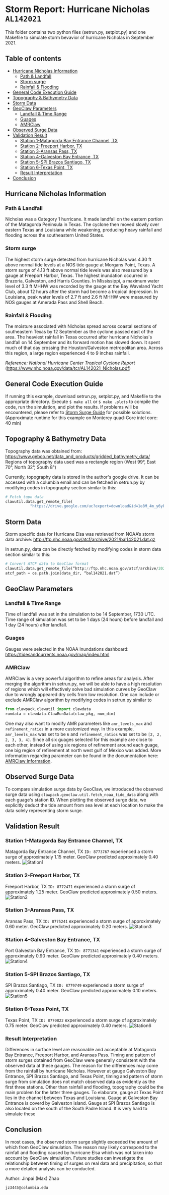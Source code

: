 # Storm Report: Hurricane Nicholas `AL142021`
This folder contains two python files (setrun.py, setplot.py) and one Makefile to simulate storm bevavior of hurricane Nicholas in September 2021.

## Table of contents
- [Hurricane Nicholas Information](#hurricane-nicholas-information)
  * [Path & Landfall](#path--landfall)
  * [Storm surge](#storm-surge)
  * [Rainfall & Flooding](#rainfall--flooding)
- [General Code Execution Guide](#general-code-execution-guide)
- [Topography & Bathymetry Data](#topography--bathymetry-data)
- [Storm Data](#storm-data)
- [GeoClaw Parameters](#geoclaw-parameters)
  * [Landfall & Time Range](#landfall--time-range)
  * [Guages](#guages)
  * [AMRClaw](#amrclaw)
- [Observed Surge Data](#observed-surge-data)
- [Validation Result](#validation-result)
  * [Station 1-Matagorda Bay Entrance Channel, TX](#station-1-matagorda-bay-entrance-channel-tx)
  * [Station 2-Freeport Harbor, TX](#station-2-freeport-harbor-tx)
  * [Station 3-Aransas Pass, TX](#station-3-aransas-pass-tx)
  * [Station 4-Galveston Bay Entrance, TX](#station-4-galveston-bay-entrance-tx)
  * [Station 5-SPI Brazos Santiago, TX](#station-5-brazos-santiago-tx)
  * [Station 6-Texas Point, TX](#station-6-texas-point-tx)
  * [Result Interpretation](#result-interpretation)
- [Conclusion](#conclusion)

## Hurricane Nicholas Information
### Path & Landfall
Nicholas was a Category 1 hurricane. It made landfall on the eastern portion of the Matagorda Peninsula in Texas. The cyclone then moved slowly over eastern Texas and Louisiana while weakening, producing heavy rainfall and flooding across the southeastern United States.

### Storm surge
The highest storm surge detected from hurricane Nicholas was 4.30 ft above normal tide levels at a NOS tide gauge at Morgans Point, Texas. A storm surge of 4.13 ft above normal tide levels was also measured by a gauge at Freeport Harbor, Texas. The highest inundation occurred in Brazoria, Galveston, and Harris Counties. In Mississippi, a maximum water level of 3.3 ft MHHW was recorded by the gauge at the Bay Waveland Yacht Club, about 12 hours after the storm had become a tropical depression. In Louisiana, peak water levels of 2.7 ft and 2.6 ft MHHW were measured by NOS gauges at Amerada Pass and Shell Beach.

### Rainfall & Flooding
The moisture associated with Nicholas spread across coastal sections of southeastern Texas by 12 September as the cyclone passed east of the area. The heaviest rainfall in Texas occurred after hurricane Nicholas's landfall on 14 September and its forward motion has slowed down. It spent much of that day crossing the Houston/Galveston metropolitan area. Across this region, a large region experienced 4 to 9 inches rainfall.

*Reference: National Hurricane Center Tropical Cyclone Report*
(https://www.nhc.noaa.gov/data/tcr/AL142021_Nicholas.pdf)

## General Code Execution Guide
If running this example, download setrun.py, setplot.py, and Makefile to the appropriate directory. Execute `$ make all` or `$ make .plots` to compile the code, run the simulation, and plot the results. If problems will be encountered, please refer to <a href="http://www.clawpack.org/quick_surge.html" target="_blank">Storm Surge Guide</a> for possible solutions. (Approximate runtime for this example on Monterey quad-Core intel core: 40 min)

## Topography & Bathymetry Data
Topography data was obtained from:
https://www.gebco.net/data_and_products/gridded_bathymetry_data/
Regions of topography data used was a rectangle region (West 99°, East 70°, North 32°, South 8°)

Currently, topography data is stored in the author's google drive. It can be accessed with a columbia email and can be fetched in setrun.py by modifying codes in topography section similar to this:
```python
# Fetch topo data
clawutil.data.get_remote_file(
           "https://drive.google.com/uc?export=download&id=1e8M_4m_y6yFJk9nOhwkPv9IJj8FotmQK")
```

## Storm Data
Storm specific data for Hurricane Elsa was retrieved from NOAA’s storm data archive:
http://ftp.nhc.noaa.gov/atcf/archive/2021/bal142021.dat.gz

In setrun.py, data can be directly fetched by modifying codes in storm data section similar to this:
```python
# Convert ATCF data to GeoClaw format
clawutil.data.get_remote_file(“http://ftp.nhc.noaa.gov/atcf/archive/2021/bal142021.dat.gz”)
atcf_path = os.path.join(data_dir, “bal142021.dat”)
```

## GeoClaw Parameters
### Landfall & Time Range
Time of landfall was set in the simulation to be 14 September, 1730 UTC. Time range of simulation was set to be 1 days (24 hours) before landfall and 1 day (24 hours) after landfall.
### Guages
Gauges were selected in the NOAA Inundations dashboard:
https://tidesandcurrents.noaa.gov/map/index.html
### AMRClaw
AMRClaw is a very powerful algorithm to refine areas for analysis. After merging the algorithm in setrun.py, we will be able to have a high resolution of regions which will effectively solve bad simulation curves by GeoClaw due to wrongly appeared dry cells from low resolution. One can include or exclude AMRClaw algorithm by modifying codes in setrun.py similar to
```python
from clawpack.clawutil import clawdata
rundata = clawdata.ClawRunData(claw_pkg, num_dim)
```
One may also want to modify AMR parameters like `amr_levels_max` and `refinement_ratios` in a more customized way. In this example, `amr_levels_max` was set to be `6` and `refinement_ratios` was set to be `[2, 2, 2, 3, 3, 4]`. Since all six guages selected for this example are close to each other, instead of using six regions of refinement around each guage, one big region of refinement at north west gulf of Mexico was added. More information regarding parameter can be found in the documentation here: <a href="https://www.clawpack.org/setrun_amrclaw.html#setrun-amrclaw" target="_blank">AMRClaw Information</a>.

## Observed Surge Data
To compare simulation surge data by GeoClaw, we introduced the observed surge data using `clawpack.geoclaw.util.fetch_noaa_tide_data` along with each guage's station ID. When plotting the observed surge data, we explicitly deduct the tide amount from sea level at each location to make the data solely representing storm surge.

## Validation Result
### Station 1-Matagorda Bay Entrance Channel, TX
Matagorda Bay Entrance Channel, TX `ID: 8773767` experienced a storm surge of approximately 1.15 meter. GeoClaw predicted approximately 0.40 meters. 
![Station1](./images/station1.png)

### Station 2-Freeport Harbor, TX
Freeport Harbor, TX `ID: 8772471` experienced a storm surge of approximately 1.25 meter. GeoClaw predicted approximately 0.50 meters. 
![Station2](./images/station2.png)

### Station 3-Aransas Pass, TX
Aransas Pass, TX `ID: 8775241` experienced a storm surge of approximately 0.60 meter. GeoClaw predicted approximately 0.20 meters. 
![Station3](./images/station3.png)

### Station 4-Galveston Bay Entrance, TX
Port Galveston Bay Entrance, TX `ID: 8771341` experienced a storm surge of approximately 0.90 meter. GeoClaw predicted approximately 0.40 meters. 
![Station4](./images/station4.png)

### Station 5-SPI Brazos Santiago, TX
SPI Brazos Santiago, TX `ID: 8779749` experienced a storm surge of approximately 0.40 meter. GeoClaw predicted approximately 0.10 meters. 
![Station5](./images/station5.png)

### Station 6-Texas Point, TX
Texas Point, TX `ID: 8770822` experienced a storm surge of approximately 0.75 meter. GeoClaw predicted approximately 0.40 meters. 
![Station6](./images/station6.png)

### Result Interpretation
Differences in surface level are reasonable and acceptable at Matagorda Bay Entrance, Freeport Harbor, and Aransas Pass. Timing and pattern of storm surges obtained from GeoClaw were generally consistent with the observed data at these gauges. The reason for the differences may come from the rainfall by hurricane Nicholas. However at gauge Galveston Bay Entrance, SPI Brazos Santiago, and Texas Point, timing and pattern of storm surge from simulation does not match observed data as evidently as the first three stations. Other than rainfall and flooding, topography could be the main problem for the latter three gauges. To elaborate, gauge at Texas Point lies in the channel between Texas and Louisiana. Gauge at Galveston Bay Entrance is coverd by Galveston island. Gauge at SPI Brazos Santiago is also located on the south of the South Padre Island. It is very hard to simulate these 

## Conclusion
 In most cases, the observed storm surge slightly exceeded the amount of which from GeoClaw simulation. The reason may likely correspond to the rainfall and flooding caused by hurricane Elsa which was not taken into account by GeoClaw simulation. Future studies can investigate the relationship between timing of surges on real data and precipitation, so that a more detailed analysis can be conducted. 


Author: Jinpai (Max) Zhao
```
jz3445@columbia.edu
```
